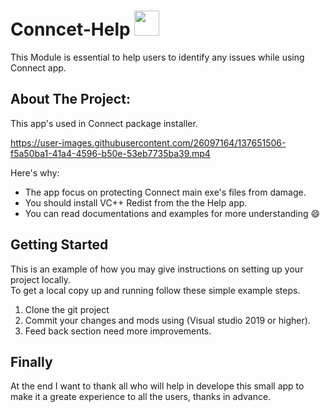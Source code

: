 # Conncet-Help <img src="https://user-images.githubusercontent.com/26097164/137600325-df4b0dc5-0189-4725-8366-8955ef5983f5.png" width="40" height="40" />


This Module is essential to help users to identify any issues while using Connect app.

<!-- ABOUT THE PROJECT -->
## About The Project:</br>
This app's used in Connect package installer.

https://user-images.githubusercontent.com/26097164/137651506-f5a50ba1-41a4-4596-b50e-53eb7735ba39.mp4



Here's why:
* The app focus on protecting Connect main exe's files from damage.
* You should install VC++ Redist from the the Help app.
* You can read documentations and examples for more understanding :smile:
 
<!-- GETTING STARTED -->
## Getting Started

This is an example of how you may give instructions on setting up your project locally.</br>
To get a local copy up and running follow these simple example steps.
1. Clone the git project
2. Commit your changes and mods using (Visual studio 2019 or higher).
3. Feed back section need more improvements.
 
<!-- FINALY -->
## Finally

At the end I want to thank all who will help in develope this small app
to make it a greate experience to all the users, thanks in advance.
